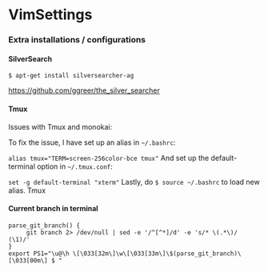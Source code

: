# VimSettings

### Extra installations / configurations

#### SilverSearch

```$ apt-get install silversearcher-ag```

https://github.com/ggreer/the_silver_searcher

#### Tmux

Issues with Tmux and monokai:

To fix the issue, I have set up an alias in ```~/.bashrc```:

```alias tmux="TERM=screen-256color-bce tmux"```
And set up the default-terminal option in ```~/.tmux.conf```:

```set -g default-terminal "xterm"```
Lastly, do ```$ source ~/.bashrc``` to load new alias. Tmux

#### Current branch in terminal
```
parse_git_branch() {
     git branch 2> /dev/null | sed -e '/^[^*]/d' -e 's/* \(.*\)/ (\1)/'
}
export PS1="\u@\h \[\033[32m\]\w\[\033[33m\]\$(parse_git_branch)\[\033[00m\] $ "
```
